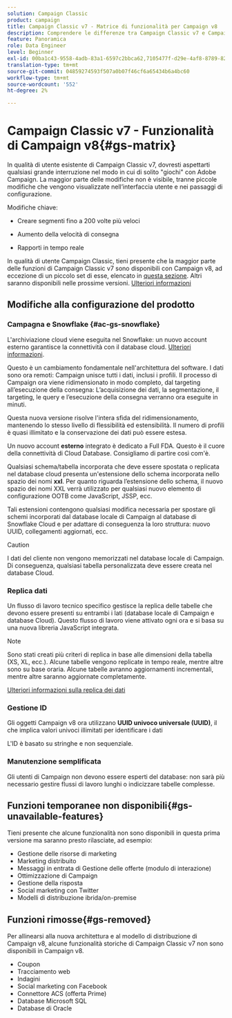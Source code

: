 ```yaml
---
solution: Campaign Classic
product: campaign
title: Campaign Classic v7 - Matrice di funzionalità per Campaign v8
description: Comprendere le differenze tra Campaign Classic v7 e Campaign v8
feature: Panoramica
role: Data Engineer
level: Beginner
exl-id: 00ba1c43-9558-4adb-83a1-6597c2bbca62,7105477f-d29e-4af8-8789-82b4459761b0
translation-type: tm+mt
source-git-commit: 04859274593f507a0b07f46cf6a65434b6a4bc60
workflow-type: tm+mt
source-wordcount: '552'
ht-degree: 2%

---
```


# Campaign Classic v7 - Funzionalità di Campaign v8{#gs-matrix}


In qualità di utente esistente di Campaign Classic v7, dovresti aspettarti qualsiasi grande interruzione nel modo in cui di solito &quot;giochi&quot; con Adobe Campaign. La maggior parte delle modifiche non è visibile, tranne piccole modifiche che vengono visualizzate nell’interfaccia utente e nei passaggi di configurazione.

Modifiche chiave:

* Creare segmenti fino a 200 volte più veloci

* Aumento della velocità di consegna

* Rapporti in tempo reale

In qualità di utente Campaign Classic, tieni presente che la maggior parte delle funzioni di Campaign Classic v7 sono disponibili con Campaign v8, ad eccezione di un piccolo set di esse, elencato in [questa sezione](#gs-removed). Altri saranno disponibili nelle prossime versioni. [Ulteriori informazioni](#gs-unavailable-features)


## Modifiche alla configurazione del prodotto

### Campagna e Snowflake {#ac-gs-snowflake}

L&#39;archiviazione cloud viene eseguita nel Snowflake: un nuovo account esterno garantisce la connettività con il database cloud. [Ulteriori informazioni](#ac-gs-snowflake).

Questo è un cambiamento fondamentale nell&#39;architettura del software. I dati sono ora remoti: Campaign unisce tutti i dati, inclusi i profili. Il processo di Campaign ora viene ridimensionato in modo completo, dal targeting all’esecuzione della consegna: L’acquisizione dei dati, la segmentazione, il targeting, le query e l’esecuzione della consegna verranno ora eseguite in minuti.

Questa nuova versione risolve l&#39;intera sfida del ridimensionamento, mantenendo lo stesso livello di flessibilità ed estensibilità. Il numero di profili è quasi illimitato e la conservazione dei dati può essere estesa.

Un nuovo account **esterno** integrato è dedicato a Full FDA. Questo è il cuore della connettività di Cloud Database. Consigliamo di partire così com&#39;è.

Qualsiasi schema/tabella incorporata che deve essere spostata o replicata nel database cloud presenta un&#39;estensione dello schema incorporata nello spazio dei nomi **xxl**. Per quanto riguarda l’estensione dello schema, il nuovo spazio dei nomi XXL verrà utilizzato per qualsiasi nuovo elemento di configurazione OOTB come JavaScript, JSSP, ecc.

Tali estensioni contengono qualsiasi modifica necessaria per spostare gli schemi incorporati dal database locale di Campaign al database di Snowflake Cloud e per adattare di conseguenza la loro struttura: nuovo UUID, collegamenti aggiornati, ecc.

>[!CAUTION]
>
> I dati del cliente non vengono memorizzati nel database locale di Campaign. Di conseguenza, qualsiasi tabella personalizzata deve essere creata nel database Cloud.


### Replica dati

Un flusso di lavoro tecnico specifico gestisce la replica delle tabelle che devono essere presenti su entrambi i lati (database locale di Campaign e database Cloud). Questo flusso di lavoro viene attivato ogni ora e si basa su una nuova libreria JavaScript integrata.

>[!NOTE]
>
> Sono stati creati più criteri di replica in base alle dimensioni della tabella (XS, XL, ecc.).
> Alcune tabelle vengono replicate in tempo reale, mentre altre sono su base oraria. Alcune tabelle avranno aggiornamenti incrementali, mentre altre saranno aggiornate completamente.


[Ulteriori informazioni sulla replica dei dati](../config/replication.md)

### Gestione ID

Gli oggetti Campaign v8 ora utilizzano **UUID univoco universale (UUID)**, il che implica valori univoci illimitati per identificare i dati

L&#39;ID è basato su stringhe e non sequenziale.

### Manutenzione semplificata

Gli utenti di Campaign non devono essere esperti del database: non sarà più necessario gestire flussi di lavoro lunghi o indicizzare tabelle complesse.

## Funzioni temporanee non disponibili{#gs-unavailable-features}

Tieni presente che alcune funzionalità non sono disponibili in questa prima versione ma saranno presto rilasciate, ad esempio:

* Gestione delle risorse di marketing
* Marketing distribuito
* Messaggi in entrata di Gestione delle offerte (modulo di interazione)
* Ottimizzazione di Campaign
* Gestione della risposta
* Social marketing con Twitter
* Modelli di distribuzione ibrida/on-premise

## Funzioni rimosse{#gs-removed}

Per allinearsi alla nuova architettura e al modello di distribuzione di Campaign v8, alcune funzionalità storiche di Campaign Classic v7 non sono disponibili in Campaign v8.

* Coupon
* Tracciamento web
* Indagini
* Social marketing con Facebook
* Connettore ACS (offerta Prime)
* Database Microsoft SQL
* Database di Oracle
